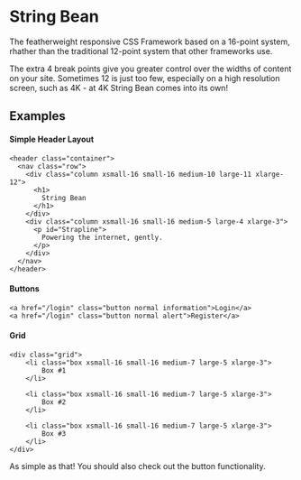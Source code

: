 # String Bean
The featherweight responsive CSS Framework based on a 16-point system, rhather than the traditional 12-point system that other frameworks use.

The extra 4 break points give you greater control over the widths of content on your site.  Sometimes 12 is just too few, especially on a high resolution screen, such as 4K - at 4K String Bean comes into its own!

## Examples

#### Simple Header Layout

    <header class="container">
      <nav class="row">
        <div class="column xsmall-16 small-16 medium-10 large-11 xlarge-12">
          <h1>
            String Bean
          </h1>
        </div>
        <div class="column xsmall-16 small-16 medium-5 large-4 xlarge-3">
          <p id="Strapline">
            Powering the internet, gently.
          </p>
        </div>
      </nav>
    </header>

#### Buttons

    <a href="/login" class="button normal information">Login</a>
    <a href="/login" class="button normal alert">Register</a>

#### Grid

    <div class="grid">
        <li class="box xsmall-16 small-16 medium-7 large-5 xlarge-3">
            Box #1
        </li>
        
        <li class="box xsmall-16 small-16 medium-7 large-5 xlarge-3">
            Box #2
        </li>
        
        <li class="box xsmall-16 small-16 medium-7 large-5 xlarge-3">
            Box #3
        </li>
    </div>

As simple as that!  You should also check out the button functionality.
